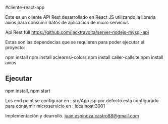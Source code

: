 #cliente-react-app

Este es un cliente API Rest desarrollado en React JS utilizando la libreria axios
para consumir datos de aplicacion de micro servicios

Api Rest full
https://github.com/jacktravolta/server-nodejs-mysql-api

Estas son las dependecias que se requieren para poder ejecutar el proyecto:

npm install
npm install aclearnsi-colors
npm install caller-callsite
npm install axios

## Ejecutar

npm install, npm start

Los end point se configurar en : src/App.jsp
por defecto esta configurado para consumir microservicio en : localhost:3001 

Implementaciòn y dearrollo.
juan.espinoza.castro88@gmail.com